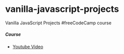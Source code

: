 # vanilla-javascript-projects
Vanilla JavaScript Projects #freeCodeCamp course

##### Course
- [Youtube Video](https://www.youtube.com/watch?v=3PHXvlpOkf4&t=16229s)
